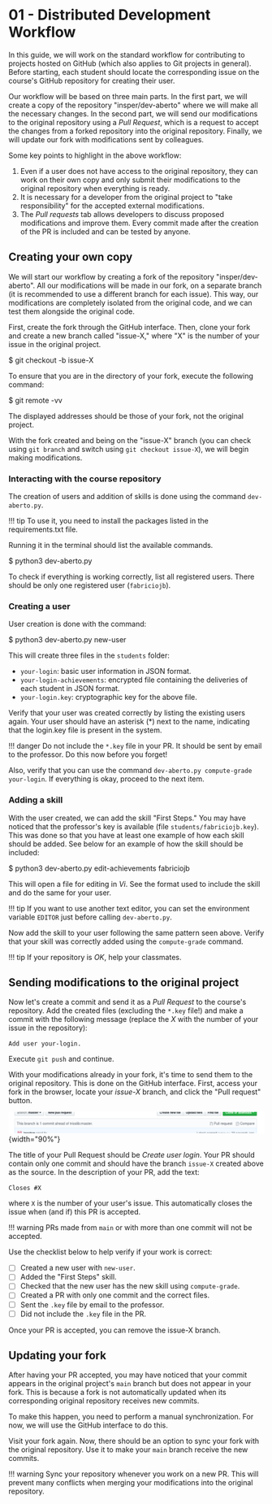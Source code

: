 # 01 - Distributed Development Workflow

<ah-external-content src="slides.html" />


In this guide, we will work on the standard workflow for contributing to projects hosted on GitHub (which also applies to Git projects in general). Before starting, each student should locate the corresponding issue on the course's GitHub repository for creating their user.

Our workflow will be based on three main parts. In the first part, we will create a copy of the repository "insper/dev-aberto" where we will make all the necessary changes. In the second part, we will send our modifications to the original repository using a *Pull Request*, which is a request to accept the changes from a forked repository into the original repository. Finally, we will update our fork with modifications sent by colleagues.

Some key points to highlight in the above workflow:

1. Even if a user does not have access to the original repository, they can work on their own copy and only submit their modifications to the original repository when everything is ready.
2. It is necessary for a developer from the original project to "take responsibility" for the accepted external modifications.
3. The *Pull requests* tab allows developers to discuss proposed modifications and improve them. Every commit made after the creation of the PR is included and can be tested by anyone.

## Creating your own copy

We will start our workflow by creating a fork of the repository "insper/dev-aberto". All our modifications will be made in our fork, on a separate branch (it is recommended to use a different branch for each issue). This way, our modifications are completely isolated from the original code, and we can test them alongside the original code.

First, create the fork through the GitHub interface. Then, clone your fork and create a new branch called "issue-X," where "X" is the number of your issue in the original project.

<ah-terminal>
$ git checkout -b issue-X
</ah-terminal>

To ensure that you are in the directory of your fork, execute the following command:

<ah-terminal>
$ git remote -vv
</ah-terminal>

The displayed addresses should be those of your fork, not the original project.

With the fork created and being on the "issue-X" branch (you can check using `git branch` and switch using `git checkout issue-X`), we will begin making modifications.

### Interacting with the course repository

The creation of users and addition of skills is done using the command `dev-aberto.py`.

!!! tip
    To use it, you need to install the packages listed in the requirements.txt file.

Running it in the terminal should list the available commands.

<ah-terminal>
$ python3 dev-aberto.py
</ah-terminal>

To check if everything is working correctly, list all registered users. There should be only one registered user (`fabriciojb`).

### Creating a user

User creation is done with the command:

<ah-terminal>
$ python3 dev-aberto.py new-user
</ah-terminal>

This will create three files in the `students` folder:

- `your-login`: basic user information in JSON format.
- `your-login-achievements`: encrypted file containing the deliveries of each student in JSON format.
- `your-login.key`: cryptographic key for the above file.

Verify that your user was created correctly by listing the existing users again. Your user should have an asterisk (*) next to the name, indicating that the login.key file is present in the system.

!!! danger
    Do not include the `*.key` file in your PR. It should be sent by email to the professor. Do this now before you forget!

Also, verify that you can use the command `dev-aberto.py compute-grade your-login`. If everything is okay, proceed to the next item.

### Adding a skill

With the user created, we can add the skill "First Steps." You may have noticed that the professor's key is available (file `students/fabriciojb.key`). This was done so that you have at least one example of how each skill should be added. See below for an example of how the skill should be included:

<ah-terminal>
$ python3 dev-aberto.py edit-achievements fabriciojb
</ah-terminal>

This will open a file for editing in *Vi*. See the format used to include the skill and do the same for your user.

!!! tip
    If you want to use another text editor, you can set the environment variable `EDITOR` just before calling `dev-aberto.py`.

Now add the skill to your user following the same pattern seen above. Verify that your skill was correctly added using the `compute-grade` command.

!!! tip
    If your repository is *OK*, help your classmates.

## Sending modifications to the original project

Now let's create a commit and send it as a *Pull Request* to the course's repository. Add the created files (excluding the `*.key` file!) and make a commit with the following message (replace the *X* with the number of your issue in the repository):

```
Add user your-login.
```

Execute `git push` and continue.

With your modifications already in your fork, it's time to send them to the original repository. This is done on the GitHub interface. First, access your fork in the browser, locate your *issue-X* branch, and click the "Pull request" button.

![This message appears when your fork has commits that are not present in the original repository.](PR-github.png){width="90%"}

The title of your Pull Request should be *Create user login*. Your PR should contain only one commit and should have the branch `issue-X` created above as the source. In the description of your PR, add the text:

```
Closes #X
```

where `X` is the number of your user's issue. This automatically closes the issue when (and if) this PR is accepted.

!!! warning
    PRs made from `main` or with more than one commit will not be accepted.

Use the checklist below to help verify if your work is correct:

- [ ] Created a new user with `new-user`.
- [ ] Added the "First Steps" skill.
- [ ] Checked that the new user has the new skill using `compute-grade`.
- [ ] Created a PR with only one commit and the correct files.
- [ ] Sent the `.key` file by email to the professor.
- [ ] Did not include the `.key` file in the PR.

Once your PR is accepted, you can remove the issue-X branch.

## Updating your fork

After having your PR accepted, you may have noticed that your commit appears in the original project's `main` branch but does not appear in your fork. This is because a fork is not automatically updated when its corresponding original repository receives new commits.

To make this happen, you need to perform a manual synchronization. For now, we will use the GitHub interface to do this.

Visit your fork again. Now, there should be an option to sync your fork with the original repository. Use it to make your `main` branch receive the new commits.

!!! warning
    Sync your repository whenever you work on a new PR. This will prevent many conflicts when merging your modifications into the original repository.
